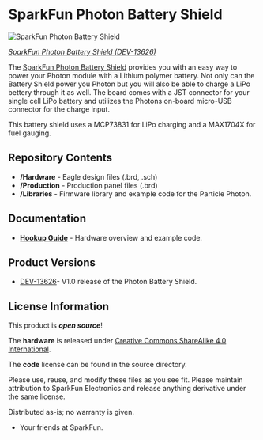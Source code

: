 SparkFun Photon Battery Shield
========================================

![SparkFun Photon Battery Shield](https://cdn.sparkfun.com/r/500-500/assets/learn_tutorials/3/9/2/battery-photon.jpg)

[*SparkFun Photon Battery Shield (DEV-13626)*](https://www.sparkfun.com/products/13626)

The [SparkFun Photon Battery Shield](https://www.sparkfun.com/products/13231) provides you with an easy way to power your Photon module with a Lithium polymer battery. Not only can the Battery Shield power you Photon but you will also be able to charge a LiPo bettery through it as well. The board comes with a JST connector for your single cell LiPo battery and utilizes the Photons on-board micro-USB connector for the charge input.

This battery shield uses a MCP73831 for LiPo charging and a MAX1704X for fuel gauging.

Repository Contents
-------------------

* **/Hardware** - Eagle design files (.brd, .sch)
* **/Production** - Production panel files (.brd)
* **/Libraries** - Firmware library and example code for the Particle Photon.

Documentation
--------------
* **[Hookup Guide](https://learn.sparkfun.com/tutorials/photon-battery-shield-hookup-guide)** - Hardware overview and example code.

Product Versions
----------------
* [DEV-13626](https://www.sparkfun.com/products/13626)- V1.0 release of the Photon Battery Shield.

License Information
-------------------
This product is _**open source**_! 

The **hardware** is released under [Creative Commons ShareAlike 4.0 International](https://creativecommons.org/licenses/by-sa/4.0/).

The **code**  license can be found in the source directory.

Please use, reuse, and modify these files as you see fit. Please maintain attribution to SparkFun Electronics and release anything derivative under the same license.

Distributed as-is; no warranty is given.

- Your friends at SparkFun.